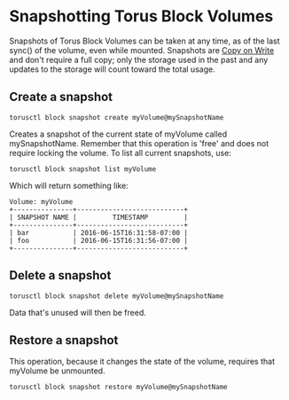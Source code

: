 # Snapshotting Torus Block Volumes

Snapshots of Torus Block Volumes can be taken at any time, as of the last sync() of the volume, even while mounted. Snapshots are [Copy on Write](https://en.wikipedia.org/wiki/Copy-on-write) and don't require a full copy; only the storage used in the past and any updates to the storage will count toward the total usage.

## Create a snapshot

```
torusctl block snapshot create myVolume@mySnapshotName
```

Creates a snapshot of the current state of myVolume called mySnapshotName. 
Remember that this operation is 'free' and does not require locking the volume.
To list all current snapshots, use:

```
torusctl block snapshot list myVolume
```

Which will return something like:
```
Volume: myVolume
+---------------+---------------------------+
| SNAPSHOT NAME |         TIMESTAMP         |
+---------------+---------------------------+
| bar           | 2016-06-15T16:31:58-07:00 |
| foo           | 2016-06-15T16:31:56-07:00 |
+---------------+---------------------------+
```

## Delete a snapshot

```
torusctl block snapshot delete myVolume@mySnapshotName
```

Data that's unused will then be freed.

## Restore a snapshot

This operation, because it changes the state of the volume, requires that myVolume be unmounted.

```
torusctl block snapshot restore myVolume@mySnapshotName
```
